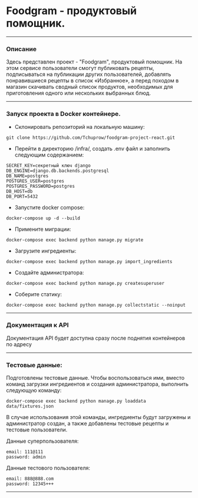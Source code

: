 # Foodgram - продуктовый помощник.
***

### Описание
Здесь представлен проект - "Foodgram", продуктовый помощник.
На этом сервисе пользователи смогут публиковать рецепты, подписываться на публикации других пользователей, добавлять понравившиеся рецепты в список «Избранное», а перед походом в магазин скачивать сводный список продуктов, необходимых для приготовления одного или нескольких выбранных блюд.
***

### Запуск проекта в Docker контейнере.

+ Склонировать репозиторий на локальную машину:

```
git clone https://github.com/Tchuprow/foodgram-project-react.git
```

+ Перейти в директорию /infra/, создать .env файл и заполнить следующим содержанием:

```
SECRET_KEY=секретный ключ django
DB_ENGINE=django.db.backends.postgresql
DB_NAME=postgres
POSTGRES_USER=postgres
POSTGRES_PASSWORD=postgres
DB_HOST=db
DB_PORT=5432
```

+ Запустите docker compose:

```
docker-compose up -d --build
```

+ Примените миграции:

```
docker-compose exec backend python manage.py migrate
```

+ Загрузите ингредиенты:

```
docker-compose exec backend python manage.py import_ingredients
```

+ Создайте администратора:

```
docker-compose exec backend python manage.py createsuperuser
```

+ Соберите статику:

```
docker-compose exec backend python manage.py collectstatic --noinput
```
***

### Документация к API 

Документация API будет доступна сразу после поднятия контейнеров по адресу [](localhost/api/docs/)
***

### Тестовые данные:

Подготовлены тестовые данные. Чтобы воспользоваться ими, вместо команд загрузки ингредиентов и создания администратора, выполнить следующую команду:

```
docker-compose exec backend python manage.py loaddata data/fixtures.json
```

В случае использования этой команды, ингредиенты будут загружены и администратор создан, а также добавлены тестовые рецепты и тестовые пользователи.

Данные суперпользователя:

```
email: 111@111
password: admin
```

Данные тестового пользователя:

```
email: 888@888.com
password: 12345+++
```
***